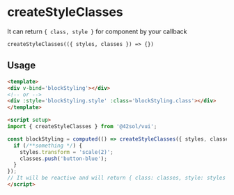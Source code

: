 # createStyleClasses

It can return `{ class, style }` for component by your callback
```
createStyleClasses(({ styles, classes }) => {})
```


## Usage
```html
<template>
<div v-bind='blockStyling'></div>
<!-- or -->
<div :style='blockStyling.style' :class='blockStyling.class'></div>
</template>

<script setup>
import { createStyleClasses } from '@42sol/vui';

const blockStyling = computed(() => createStyleClasses({ styles, classes }) => {
  if (/**something */) {
    styles.transform = 'scale(2)';
    classes.push('button-blue');
  }
});
// It will be reactive and will return { class: classes, style: styles }
</script>
```
